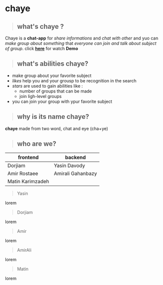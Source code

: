 # **chaye**
>## what's **chaye** ?
Chaye is a **chat-app** for *share informations* and *chat with other* and yuo can *make group about something* that *everyone can join and talk about subject of group*. click [**here**]() for watch **Demo**

>## what's **abilities** chaye?
- make group about your favorite subject
- *likes* help you and your grousp to be 
recognition in the search
- *stars* are used to gain abilities like :
    - number of groups that can be made
    - join ligh-level groups
- you can join your group with ypur favorite subject

> ## why is its **name** chaye?
**chaye** made from two word, chat and eye (cha+ye)

> ## who are we?
|frontend         |backend          |
|----------------|-----------------|
|Dorjiam         |Yasin Davody     |
|Amir Rostaee    |Amirali Gahanbazy|
|Matin Karimzadeh|                 |

> Yasin

lorem
> Dorjiam

lorem
>Amir

lorem
>AmirAli

lorem
>Matin

lorem
